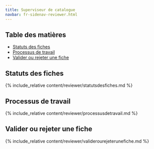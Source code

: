 ```yaml
---
title: Superviseur de catalogue
navbar: fr-sidenav-reviewer.html
---
```


## Table des matières

- [Statuts des fiches](#statuts-des-fiches)
- [Processus de travail](#processus-de-travail)
- [Valider ou rejeter une fiche](#valider-ou-rejeter-une-fiche)

## Statuts des fiches

{% include_relative content/reviewer/statutsdesfiches.md %}

## Processus de travail

{% include_relative content/reviewer/processusdetravail.md %}

## Valider ou rejeter une fiche

{% include_relative content/reviewer/validerourejeterunefiche.md %}
